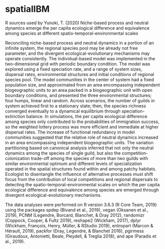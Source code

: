 # spatialIBM
R sources used by Yunoki, T. (2020) Niche-based process and neutral dynamics emerge the per capita ecological difference and equivalence among species at different spatio-temporal-environmental scales

Reconciling niche-based process and neutral dynamics in a portion of an infinite system, the regional species pool may be already not free parameter, and the divergent ecological-evolutionary mechanisms may operate consistently. The individual-based model was implemented in the two-dimensional grid with periodic boundary condition. The model was explored using a fixed speciation rate, and a range of system sizes, dispersal rates, environmental structures and initial conditions of regional species pool. The model communities in the center of system had a fixed population size, and approximated from an area encompassing independent biogeographic units to an area packed in a biogeographic unit with open boundary conditions, and presented the three environmental structures; four humps, linear and random. Across scenarios, the number of guilds in system achieved first to a stationary state; then, the species richness converged eventually to a dynamical equilibrium through speciation-extinction balance. In simulations, the per capita ecological difference among species only contributed to the probabilities of immigration success, so the weighted lottery process was more efficient and immediate at higher dispersal rates. The increase of functional redundancy in model communities suggested that the relative role of neutral dynamics increased in an area encompassing independent biogeographic units. The variation partitioning based on canonical analysis inferred that not only the neutral dynamics among the species of single guild, but also the competition-colonization trade-off among the species of more than two guilds with similar environmental optimum and different levels of specialization operated in the spatial structures found within and among patchy habitats. Ecologist to disentangle the influence of alternative processes must shift focus from the contribution of local competitions and regional dispersals to detecting the spatio-temporal-environmental scales on which the per capita ecological difference and equivalence among species are emerged through divergent ecological-evolutionary mechanisms.  

The data analyses were performed on R version 3.6.3 (R Core Team, 2019) using the packages spdep (Bivand et al., 2019), vegan (Oksanen et al., 2019), PCNM (Legendre, Borcard, Blanchet, & Dray 2012), randomizr (Coppock, Cooper, & Fultz 2019), reshape2 (Wickham, 2017), dplyr (Wickham, François, Henry, Müller, & RStudio 2019), entropart (Marcon & Hérault, 2019), packfor (Dray, Legendre, & Blanchet 2016), pgirmess (Giraudoux, Antonietti, Beale, Pleydell, & Treglia 2018), and ape (Paradis et al., 2019). 
